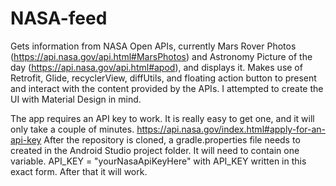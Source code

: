 # NASA-feed
Gets information from NASA Open APIs, currently Mars Rover Photos (https://api.nasa.gov/api.html#MarsPhotos) 
and Astronomy Picture of the day (https://api.nasa.gov/api.html#apod), and displays it. 
Makes use of Retrofit, Glide, recyclerView, diffUtils, and floating action button to present and interact with the content 
provided by the APIs. I attempted to create the UI with Material Design in mind. 

The app requires an API key to work. It is really easy to get one, and it will only take a couple of minutes. 
https://api.nasa.gov/index.html#apply-for-an-api-key 
After the repository is cloned, a gradle.properties file needs to created in the Android Studio project folder. 
It will need to contain one variable. API_KEY = "yourNasaApiKeyHere" with API_KEY written in this exact form. 
After that it will work. 
